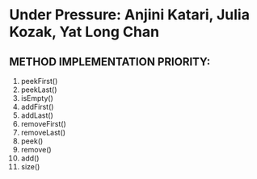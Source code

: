 # Under Pressure: Anjini Katari, Julia Kozak, Yat Long Chan 

## METHOD IMPLEMENTATION PRIORITY:

1. peekFirst()
2. peekLast()
3. isEmpty()
4. addFirst()
5. addLast()
6. removeFirst()
7. removeLast()
8. peek()
9. remove()
10. add() 
11. size()